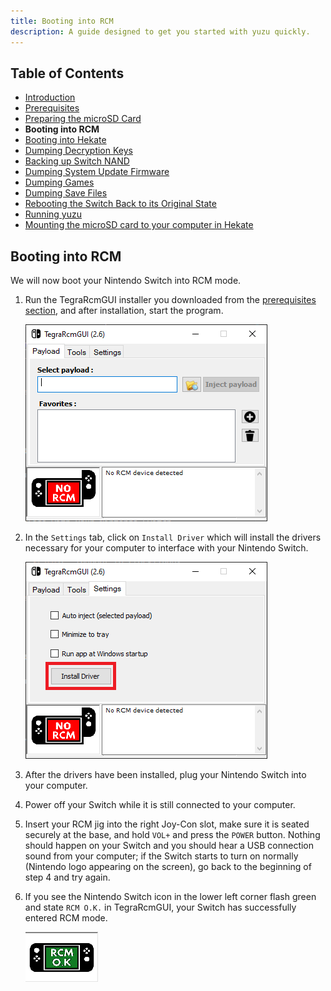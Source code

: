 ```yaml
---
title: Booting into RCM
description: A guide designed to get you started with yuzu quickly.
---
```


## Table of Contents

* [Introduction](../)
* [Prerequisites](../prerequisites)
* [Preparing the microSD Card](../prepare-sd-card)
* **Booting into RCM**
* [Booting into Hekate](../boot-to-hekate)
* [Dumping Decryption Keys](../dump-keys)
* [Backing up Switch NAND](../nand-backup)
* [Dumping System Update Firmware](../dump-firmware)
* [Dumping Games](../dump-games)
* [Dumping Save Files](../dump-saves)
* [Rebooting the Switch Back to its Original State](../reboot-to-stock)
* [Running yuzu](../running-yuzu)
* [Mounting the microSD card to your computer in Hekate](../hekate-ums)

## Booting into RCM

We will now boot your Nintendo Switch into RCM mode.

1. Run the TegraRcmGUI installer you downloaded from the [prerequisites section](../prerequisites), and after installation, start the program.

    ![TegraRcmGUI](tegrarcmgui.png)
2. In the `Settings` tab, click on `Install Driver` which will install the drivers necessary for your computer to interface with your Nintendo Switch.

    ![TegraRcmGUI Settings tab](settings_tab.png)
3. After the drivers have been installed, plug your Nintendo Switch into your computer.
4. Power off your Switch while it is still connected to your computer.
5. Insert your RCM jig into the right Joy-Con slot, make sure it is seated securely at the base, and hold `VOL+` and press the `POWER` button. Nothing should happen on your Switch and you should hear a USB connection sound from your computer; if the Switch starts to turn on normally (Nintendo logo appearing on the screen), go back to the beginning of step 4 and try again.
6. If you see the Nintendo Switch icon in the lower left corner flash green and state `RCM O.K.` in TegraRcmGUI, your Switch has successfully entered RCM mode.

    ![RCM O.K. indicator](rcm_ok.png)
